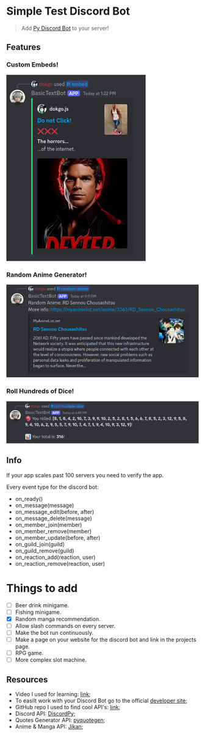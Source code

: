 # Simple Test Discord Bot

> Add [Py Discord Bot](https://discord.com/oauth2/authorize?client_id=1330094955343122562&permissions=8&integration_type=0&scope=bot) to your server!

## Features

### Custom Embeds!

![embed-test-image](./images/embed-test.png)

### Random Anime Generator!

![random-anime-generator](./images/random-anime-test.png)

### Roll Hundreds of Dice!

![dice-test](./images/dice-test.png)

## Info

If your app scales past 100 servers you need to verify the app.

Every event type for the discord bot:

- on_ready()
- on_message(message)
- on_message_edit(before, after)
- on_message_delete(message)
- on_member_join(member)
- on_member_remove(member)
- on_member_update(before, after)
- on_guild_join(guild)
- on_guild_remove(guild)
- on_reaction_add(reaction, user)
- on_reaction_remove(reaction, user)

# Things to add

- [ ] Beer drink minigame.
- [ ] Fishing minigame.
- [x] Random manga recommendation.
- [ ] Allow slash commands on every server.
- [ ] Make the bot run continuously.
- [ ] Make a page on your website for the discord bot and link in the projects page.
- [ ] RPG game.
- [ ] More complex slot machine.

## Resources

- Video I used for learning: [link](https://youtu.be/CHbN_gB30Tw?si=SAXOYRxdHmqhPtRj);
- To easilt work with your Discord Bot go to the official [developer site](https://discord.com/developers/applications);
- GitHub repo I used to find cool API's: [link](https://github.com/public-apis/public-apis?tab=readme-ov-file);
- Discord API: [DiscordPy](https://github.com/Rapptz/discord.py);
- Quotes Generator API: [pyquotegen](https://github.com/Armanidrisi/pyquotegen);
- Anime & Manga API: [Jikan](https://jikan.moe/);